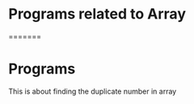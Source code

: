 
# Programs related to Array
=======
# Programs


This is about finding the duplicate number in array


